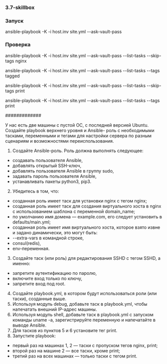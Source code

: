 ### 3.7-skillbox

### Запуск
ansible-playbook -K -i host.inv site.yml --ask-vault-pass

### Проверка
ansible-playbook -K -i host.inv site.yml --ask-vault-pass --list-tasks --skip-tags nginx

ansible-playbook -K -i host.inv site.yml --ask-vault-pass --list-tasks --tags tagged

ansible-playbook -K -i host.inv site.yml --ask-vault-pass --list-tasks --skip-tags print

ansible-playbook -K -i host.inv site.yml --ask-vault-pass --list-tasks --tags print

#############

У нас есть две машины с пустой ОС, с последней версией Ubuntu. Создайте playbook верхнего уровня и Ansible- роль с необходимыми тасками, переменными и тегами для настройки сервера по разным сценариям и возможностями переиспользования.

1. Создайте Ansible-роль. Роль должна выполнять следующее:
- создавать пользователя Ansible,
- добавлять открытый SSH-ключ,
- добавлять пользователя Ansible в группу sudo,
- задавать пароль пользователя Ansible,
- устанавливать пакеты python3, pip3.
2. Убедитесь в том, что:
- созданная роль имеет таск для установки nginx с тегом nginx;
- созданная роль имеет таск для создания виртуального хоста в nginx с использованием шаблона с переменной domain_name;
- по умолчанию имя домена — example.com, его следует установить в defaults/main.yml;
- созданная роль имеет имя виртуального хоста, которое взято извне и задано динамически, это могут быть:
- --extra-vars в командной строке,
- consul(redis),
- env-переменная.
3. Создайте таск (или роль) для редактирования SSHD с тегом SSHD, а именно:
- запретите аутентификацию по паролю,
- включите вход только по ключу,
- запретите вход под root.
4. Создайте playbook.yml, в котором будут использоваться роли (или таски), созданные выше.
5. Используя модуль debug, добавьте таск в playbook.yml, чтобы напечатать внешний IP-адрес машины.
6. Используя модуль shell, добавьте таск в playbook.yml с запуском команды uname -a, зарегистрируйте переменную и напечатайте в выводе Ansible.
7. Для тасков из пунктов 5 и 6 установите тег print.
8. Запустите playbook:
- первый раз на машинах 1, 2 — таски с пропуском тегов nginx, print;
- второй раз на машине 2 — все таски, кроме print; 
- третий раз на всех машинах —  только таски с тегом print.

